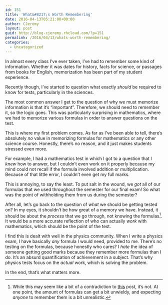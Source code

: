 ```yaml
---
id: 151
title: 'What&#8217;s Worth Remembering'
date: 2016-04-13T05:21:00+00:00
author: CJeremy
layout: post
guid: http://blog-cjeremy.rhcloud.com/?p=151
permalink: /2016/04/13/whats-worth-remembering/
categories:
  - Uncategorized
---
```

In almost every class I&#8217;ve ever taken, I&#8217;ve had to remember some kind of information. Whether it was dates for history, facts for science, or passages from books for English, memorization has been part of my student experience.

Recently though, I&#8217;ve started to question what exactly _should_ be required to know for tests, particularly in the sciences.

The most common answer I get to the question of why we must memorize information is that it&#8217;s &#8220;important&#8221;. Therefore, we should need to remember it, so the logic goes. This was particularly surprising in mathematics, where we had to memorize various formulas in order to answer questions on the test.

This is where my first problem comes. As far as I&#8217;ve been able to tell, there&#8217;s absolutely _no_ value in memorizing formulas for mathematics or any other science course. Honestly, there&#8217;s no reason, and it just makes students stressed even more.

For example, I had a mathematics test in which I got to a question that I _knew_ how to answer, but I couldn&#8217;t even work on it properly because my mind could not recall if the formula involved addition or multiplication. Because of that little error, I couldn&#8217;t even get my full marks.

This is annoying, to say the least. To put salt in the wound, we _got_ all of our formulas that we used throughout the semester for our final exam! So what was the point of withholding them from us during the semester?

After all, let&#8217;s go back to the question of _what_ we should be getting tested on? In my eyes, it shouldn&#8217;t be how great of a memory we have. Instead, it should be about the _process_ that we go through, not knowing the formulas[^1]. It would be a more accurate reflection of who can actually _work_ with mathematics, which should be the point of the test.

I find this is dealt with well in the physics community. When I write a physics exam, I have basically _any_ formula I would need, provided to me. There&#8217;s no testing on the formulas, because honestly who cares? I _hate_ the idea of someone getting good marks because they remember more formulas than I do. It&#8217;s an absurd quantification of achievement in a subject. That&#8217;s why physics tests focus on the _actual_ work, which is solving the problem.

In the end, that&#8217;s what matters more.

[^1]: While this may seem like a bit of a contradiction to [this](http://blog-cjeremy.rhcloud.com/2016/02/08/just-give-me-the-formula/) post, it&#8217;s not. At one point, the amount of formulas can get a bit unwieldy, and expecting _anyone_ to remember them is a bit unrealistic.